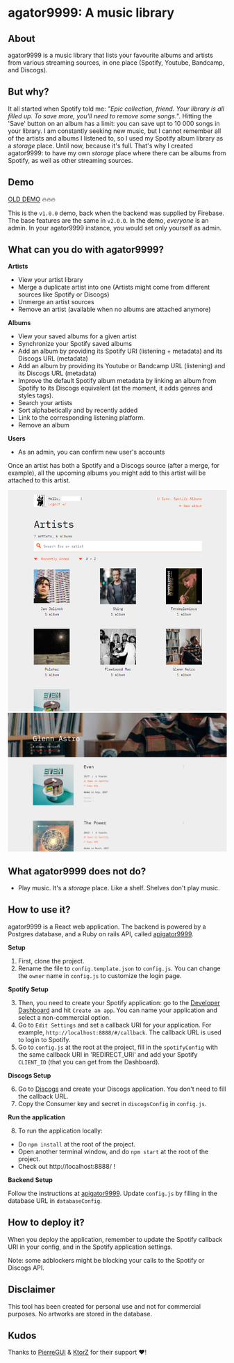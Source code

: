 # agator9999: A music library

## About
agator9999 is a music library that lists your favourite albums and artists from various streaming sources, in one place (Spotify, Youtube, Bandcamp, and Discogs).

## But why?
It all started when Spotify told me: *"Epic collection, friend. Your library is all filled up. To save more, you'll need to remove some songs."*. Hitting the 'Save' button on an album has a limit: you can save upt to 10 000 songs in your library. I am constantly seeking new music, but I cannot remember all of the artists and albums I listened to, so I used my Spotify album library as a *storage* place. Until now, because it's full. That's why I created agator9999: to have my own *storage* place where there can be albums from Spotify, as well as other streaming sources.

## Demo

[OLD DEMO](https://agator9999-demo.firebaseapp.com) 🔥🔥🔥

This is the `v1.0.0` demo, back when the backend was supplied by Firebase. The base features are the same in `v2.0.0`. In the demo, *everyone* is an admin. In your agator9999 instance, you would set only yourself as admin. 


## What can you do with agator9999?

**Artists**
- View your artist library
- Merge a duplicate artist into one (Artists might come from different sources like Spotify or Discogs)
- Unmerge an artist sources
- Remove an artist (available when no albums are attached anymore)

**Albums**
- View your saved albums for a given artist
- Synchronize your Spotify saved albums
- Add an album by providing its Spotify URI (listening + metadata) and its Discogs URL (metadata)
- Add an album by providing its Youtube or Bandcamp URL (listening) and its Discogs URL (metadata)
- Improve the default Spotify album metadata by linking an album from Spotify to its Discogs equivalent (at the moment, it adds genres and styles tags).
- Search your artists
- Sort alphabetically and by recently added
- Link to the corresponding listening platform.
- Remove an album

**Users**
- As an admin, you can confirm new user's accounts

Once an artist has both a Spotify and a Discogs source (after a merge, for example), all the upcoming albums you might add to this artist will be attached to this artist.

![Library view](https://github.com/agatheblues/agator9999/blob/master/static/images/library.png)
![Artist view](https://github.com/agatheblues/agator9999/blob/master/static/images/artist.png)

## What agator9999 does not do?

- Play music. It's a *storage* place. Like a shelf. Shelves don't play music.

## How to use it?

agator9999 is a React web application. The backend is powered by a Postgres database, and a Ruby on rails API, called [apigator9999](https://github.com/agatheblues/apigator9999).

**Setup**

1. First, clone the project.
2. Rename the file to `config.template.json` to `config.js`. You can change the `owner` name in `config.js` to customize the login page.

**Spotify Setup**

3. Then, you need to create your Spotify application: go to the [Developer Dashboard](https://beta.developer.spotify.com/dashboard/login) and hit `Create an app`. You can name your application and select a non-commercial option.
4. Go to `Edit Settings` and set a callback URI for your application. For example, `http://localhost:8888/#/callback`. The callback URL is used to login to Spotify.
5. Go to `config.js` at the root at the project, fill in the `spotifyConfig` with the same callback URI in 'REDIRECT_URI' and add your Spotify `CLIENT_ID` (that you can get from the Dashboard).

**Discogs Setup**

6. Go to [Discogs](https://www.discogs.com/settings/developers) and create your Discogs application. You don't need to fill the callback URL.
7. Copy the Consumer key and secret in `discogsConfig` in `config.js`.

**Run the application**

8. To run the application locally:
- Do `npm install` at the root of the project.
- Open another terminal window, and do `npm start` at the root of the project.
- Check out http://localhost:8888/ !

**Backend Setup**

Follow the instructions at [apigator9999](https://github.com/agatheblues/apigator9999). Update `config.js` by filling in the database URL in `databaseConfig`.


## How to deploy it?

When you deploy the application, remember to update the Spotify callback URI in your config, and in the Spotify application settings.

Note: some adblockers might be blocking your calls to the Spotify or Discogs API.

## Disclaimer
This tool has been created for personal use and not for commercial purposes. No artworks are stored in the database.

## Kudos
Thanks to [PierreGUI](https://github.com/PierreGUI) & [KtorZ](https://github.com/KtorZ) for their support :heart:!
